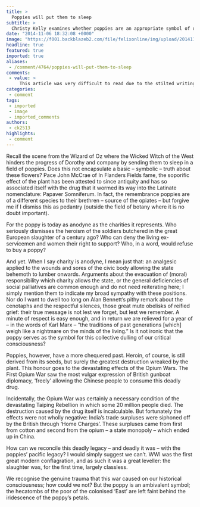 ```yaml
---
title: >
  Poppies will put them to sleep
subtitle: >
  Christy Kelly examines whether poppies are an appropriate symbol of remembrance
date: "2014-11-06 18:32:08 +0000"
image: "https://f001.backblazeb2.com/file/felixonline/img/upload/201411101355-ps3110-article-2230190-15e92a19000005dc-471_964x612.jpg"
headline: true
featured: true
imported: true
aliases:
 - /comment/4764/poppies-will-put-them-to-sleep
comments:
 - value: >
     This article was very difficult to read due to the stilted writing style and plethora of superfluous words. I fear your point will have lost any impact. ,There are a few good reasons not to buy poppies, but you missed all of them. Congratulations on your recent thesaurus purchase.,Some athletes are blessed with higher amounts of trust of their skill sets therefore displays in competitiveness. <br>nike lunar http://runningshoes-shop.com/15-nike-lunar,You cannot truthfully bet upon sports within Florida. You possibly can throughout Nevazon. Many times which will sportsbooks around Nevada are going to have a standard think which can be above $1 each and every gameplay. You should know that gambling on on sporting events might not deliver the results profession presume and also. Parenthetically you prefer to staked on Duke to conquer Lehigh. When you bet about the spread Duke will need to be successful by 15 points or more to ensure that you succeed. You will enjoy paid at -110, and that means you gamble $110 that w
categories:
 - comment
tags:
 - imported
 - image
 - imported_comments
authors:
 - ck2513
highlights:
 - comment
---
```


Recall the scene from the Wizard of Oz where the Wicked Witch of the West hinders the progress of Dorothy and company by sending them to sleep in a field of poppies. Does this not encapsulate a basic – symbolic – truth about these flowers? Pace John McCrae of In Flanders Fields fame, the soporific effect of the plant has been attested to since antiquity and has so associated itself with the drug that it wormed its way into the Latinate nomenclature: Papaver Somniferum. In fact, the remembrance poppies are of a different species to their brethren – source of the opiates – but forgive me if I dismiss this as pedantry (outside the field of botany where it is no doubt important).

For the poppy is today as anodyne as the charities it represents. Who seriously dismisses the heroism of the soldiers butchered in the great European slaughter of a century ago? Who can deny the living ex-servicemen and women their right to support? Who, in a word, would refuse to buy a poppy?

And yet. When I say charity is anodyne, I mean just that: an analgesic applied to the wounds and sores of the civic body allowing the state behemoth to lumber onwards. Arguments about the evacuation of (moral) responsibility which charity allows the state, or the general deficiencies of social palliatives are common enough and do not need reiterating here; I simply mention them to indicate my broad sympathy with these positions. Nor do I want to dwell too long on Alan Bennett’s pithy remark about the cenotaphs and the respectful silences, those great mute obelisks of reified grief: their true message is not lest we forget, but lest we remember. A minute of respect is easy enough, and in return we are relieved for a year of – in the words of Karl Marx – “the traditions of past generations [which] weigh like a nightmare on the minds of the living.” Is it not ironic that the poppy serves as the symbol for this collective dulling of our critical consciousness?

Poppies, however, have a more chequered past. Heroin, of course, is still derived from its seeds, but surely the greatest destruction wreaked by the plant. This honour goes to the devastating effects of the Opium Wars. The First Opium War saw the most vulgar expression of British gunboat diplomacy, ‘freely’ allowing the Chinese people to consume this deadly drug.

Incidentally, the Opium War was certainly a necessary condition of the devastating Taiping Rebellion in which some 20 million people died. The destruction caused by the drug itself is incalculable. But fortunately the effects were not wholly negative: India’s trade surpluses were siphoned off by the British through ‘Home Charges’. These surpluses came from first from cotton and second from the opium – a state monopoly – which ended up in China.

How can we reconcile this deadly legacy – and deadly it was – with the poppies’ pacific legacy? I would simply suggest we can’t. WWI was the first great modern conflagration, and as such it was a great leveller: the slaughter was, for the first time, largely classless.

We recognise the genuine trauma that this war caused on our historical consciousness; how could we not? But the poppy is an ambivalent symbol; the hecatombs of the poor of the colonised ‘East’ are left faint behind the iridescence of the poppy’s petals.
